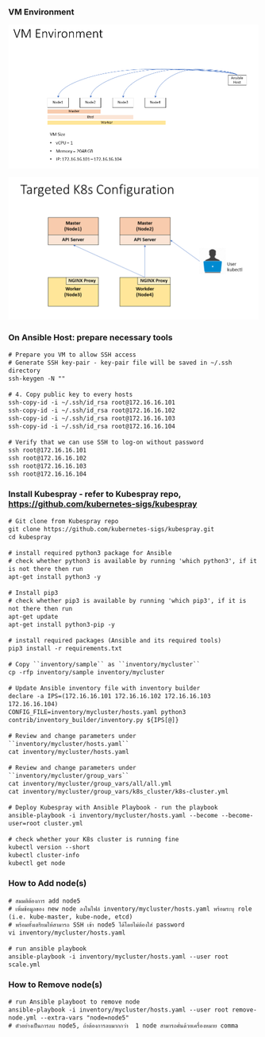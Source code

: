 ### VM Environment
![VM-env](https://github.com/manote101/kubernetes/blob/manote-branch/kubespray-vagrant-env/image/4%20Nodes%20Cluster%20-%20Kubespray.png)

![targettend-cluster](https://github.com/manote101/kubernetes/blob/manote-branch/kubespray-vagrant-env/image/4%20Nodes%20Cluster%20Config.png)

### On Ansible Host: prepare necessary tools
```ShellSession
# Prepare you VM to allow SSH access
# Generate SSH key-pair - key-pair file will be saved in ~/.ssh directory
ssh-keygen -N ""

# 4. Copy public key to every hosts 
ssh-copy-id -i ~/.ssh/id_rsa root@172.16.16.101
ssh-copy-id -i ~/.ssh/id_rsa root@172.16.16.102
ssh-copy-id -i ~/.ssh/id_rsa root@172.16.16.103
ssh-copy-id -i ~/.ssh/id_rsa root@172.16.16.104

# Verify that we can use SSH to log-on without password
ssh root@172.16.16.101
ssh root@172.16.16.102
ssh root@172.16.16.103
ssh root@172.16.16.104
```

### Install Kubespray - refer to Kubespray repo, https://github.com/kubernetes-sigs/kubespray
```ShellSession
# Git clone from Kubespray repo
git clone https://github.com/kubernetes-sigs/kubespray.git
cd kubespray

# install required python3 package for Ansible
# check whether python3 is available by running 'which python3', if it is not there then run
apt-get install python3 -y

# Install pip3
# check whether pip3 is available by running 'which pip3', if it is not there then run
apt-get update
apt-get install python3-pip -y

# install required packages (Ansible and its required tools)
pip3 install -r requirements.txt

# Copy ``inventory/sample`` as ``inventory/mycluster``
cp -rfp inventory/sample inventory/mycluster

# Update Ansible inventory file with inventory builder
declare -a IPS=(172.16.16.101 172.16.16.102 172.16.16.103 172.16.16.104)
CONFIG_FILE=inventory/mycluster/hosts.yaml python3 contrib/inventory_builder/inventory.py ${IPS[@]}

# Review and change parameters under ``inventory/mycluster/hosts.yaml``
cat inventory/mycluster/hosts.yaml

# Review and change parameters under ``inventory/mycluster/group_vars``
cat inventory/mycluster/group_vars/all/all.yml
cat inventory/mycluster/group_vars/k8s_cluster/k8s-cluster.yml

# Deploy Kubespray with Ansible Playbook - run the playbook
ansible-playbook -i inventory/mycluster/hosts.yaml --become --become-user=root cluster.yml

# check whether your K8s cluster is running fine
kubectl version --short
kubectl cluster-info
kubectl get node
```

### How to Add node(s)
```ShellSession
# สมมติต้องการ add node5
# เพิ่มข้อมูลของ new node ลงในไฟล์ inventory/mycluster/hosts.yaml พร้อมระบุ role (i.e. kube-master, kube-node, etcd)
# พร้อมทั้งเตรียมให้สามารถ SSH เข้า node5 ได้โดยไม่ต้องใส่ password
vi inventory/mycluster/hosts.yaml

# run ansible playbook
ansible-playbook -i inventory/mycluster/hosts.yaml --user root scale.yml
```

### How to Remove node(s)
```ShellSession
# run Ansible playboot to remove node
ansible-playbook -i inventory/mycluster/hosts.yaml --user root remove-node.yml --extra-vars "node=node5"   
# ตัวอย่างเป็นการลบ node5, ถ้าต้องการลบมากกว่า  1 node สามารถคั่นด้วยเครื่องหมาย comma
```
